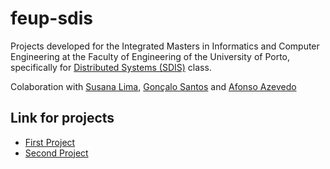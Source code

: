 # feup-sdis

Projects developed for the Integrated Masters in Informatics and Computer Engineering at the Faculty of Engineering of the University of Porto, specifically for [Distributed Systems (SDIS)](https://sigarra.up.pt/feup/en/UCURR_GERAL.FICHA_UC_VIEW?pv_ocorrencia_id=333650) class.

Colaboration with [Susana Lima](https://github.com/susanalima), [Gonçalo Santos](https://github.com/gregueiras) and [Afonso Azevedo](https://github.com/4-Z3r0)

## Link for projects

* [First Project](./project1)
* [Second Project](./proj2)
